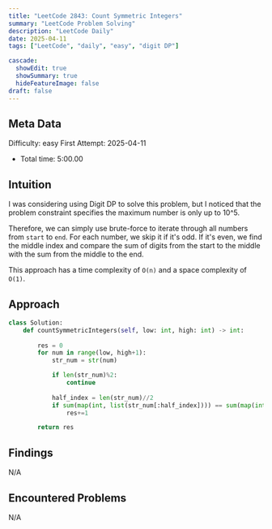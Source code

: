 ```yaml
---
title: "LeetCode 2843: Count Symmetric Integers"
summary: "LeetCode Problem Solving"
description: "LeetCode Daily"
date: 2025-04-11
tags: ["LeetCode", "daily", "easy", "digit DP"]

cascade:
  showEdit: true
  showSummary: true
  hideFeatureImage: false
draft: false
---
```


## Meta Data

Difficulty: easy
First Attempt: 2025-04-11
- Total time: 5:00.00

## Intuition

I was considering using Digit DP to solve this problem, but I noticed that the problem constraint specifies the maximum number is only up to 10^5. 

Therefore, we can simply use brute-force to iterate through all numbers from `start` to `end`. For each number, we skip it if it's odd. If it's even, we find the middle index and compare the sum of digits from the start to the middle with the sum from the middle to the end.

This approach has a time complexity of `O(n)` and a space complexity of `O(1)`.


## Approach
```python
class Solution:
    def countSymmetricIntegers(self, low: int, high: int) -> int:
        
        res = 0
        for num in range(low, high+1):
            str_num = str(num)

            if len(str_num)%2:
                continue
            
            half_index = len(str_num)//2
            if sum(map(int, list(str_num[:half_index]))) == sum(map(int, list(str_num[half_index:]))):
                res+=1

        return res
```

## Findings
N/A

## Encountered Problems 
N/A